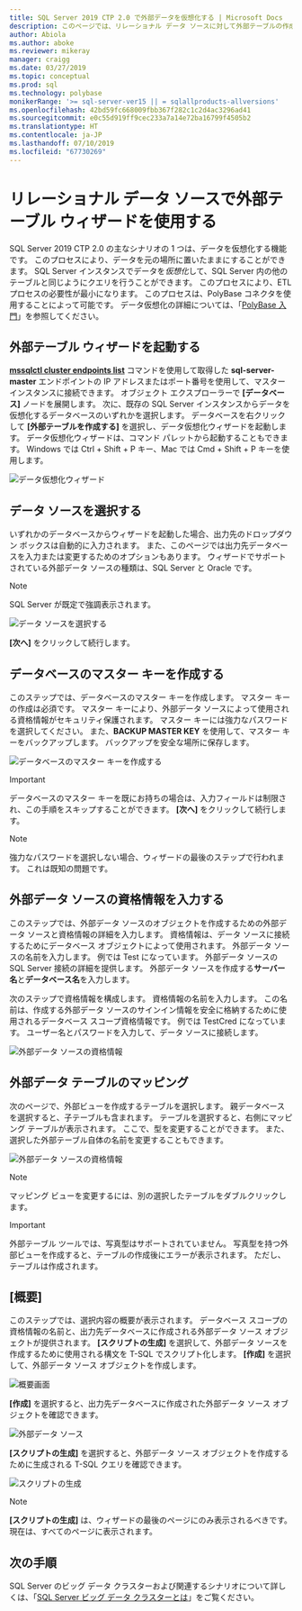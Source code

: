 ```yaml
---
title: SQL Server 2019 CTP 2.0 で外部データを仮想化する | Microsoft Docs
description: このページでは、リレーショナル データ ソースに対して外部テーブルの作成ウィザードを使用する詳細な手順を説明します
author: Abiola
ms.author: aboke
ms.reviewer: mikeray
manager: craigg
ms.date: 03/27/2019
ms.topic: conceptual
ms.prod: sql
ms.technology: polybase
monikerRange: '>= sql-server-ver15 || = sqlallproducts-allversions'
ms.openlocfilehash: 42bd59fc668009fbb367f282c1c2d4ac3296ad41
ms.sourcegitcommit: e0c55d919ff9cec233a7a14e72ba16799f4505b2
ms.translationtype: HT
ms.contentlocale: ja-JP
ms.lasthandoff: 07/10/2019
ms.locfileid: "67730269"
---
```

# <a name="use-the-external-table-wizard-with-relational-data-sources"></a>リレーショナル データ ソースで外部テーブル ウィザードを使用する

SQL Server 2019 CTP 2.0 の主なシナリオの 1 つは、データを仮想化する機能です。 このプロセスにより、データを元の場所に置いたままにすることができます。 SQL Server インスタンスでデータを*仮想化*して、SQL Server 内の他のテーブルと同じようにクエリを行うことができます。 このプロセスにより、ETL プロセスの必要性が最小になります。 このプロセスは、PolyBase コネクタを使用することによって可能です。 データ仮想化の詳細については、「[PolyBase 入門](polybase-guide.md)」を参照してください。

## <a name="start-the-external-table-wizard"></a>外部テーブル ウィザードを起動する

[**mssqlctl cluster endpoints list**](../../big-data-cluster/deployment-guidance.md#endpoints) コマンドを使用して取得した **sql-server-master** エンドポイントの IP アドレスまたはポート番号を使用して、マスター インスタンスに接続できます。 オブジェクト エクスプローラーで **[データベース]** ノードを展開します。 次に、既存の SQL Server インスタンスからデータを仮想化するデータベースのいずれかを選択します。 データベースを右クリックして **[外部テーブルを作成する]** を選択し、データ仮想化ウィザードを起動します。 データ仮想化ウィザードは、コマンド パレットから起動することもできます。 Windows では Ctrl + Shift + P キー、Mac では Cmd + Shift + P キーを使用します。

![データ仮想化ウィザード](media/data-virtualization/virtualize-data-wizard.png)
## <a name="select-a-data-source"></a>データ ソースを選択する

いずれかのデータベースからウィザードを起動した場合、出力先のドロップダウン ボックスは自動的に入力されます。 また、このページでは出力先データベースを入力または変更するためのオプションもあります。 ウィザードでサポートされている外部データ ソースの種類は、SQL Server と Oracle です。

> [!NOTE]
>SQL Server が既定で強調表示されます。


![データ ソースを選択する](media/data-virtualization/select-data-source.png)

**[次へ]** をクリックして続行します。

## <a name="create-a-database-master-key"></a>データベースのマスター キーを作成する

このステップでは、データベースのマスター キーを作成します。 マスター キーの作成は必須です。 マスター キーにより、外部データ ソースによって使用される資格情報がセキュリティ保護されます。 マスター キーには強力なパスワードを選択してください。 また、**BACKUP MASTER KEY** を使用して、マスター キーをバックアップします。 バックアップを安全な場所に保存します。

![データベースのマスター キーを作成する](media/data-virtualization/virtualize-data-master-key.png)

> [!IMPORTANT]
> データベースのマスター キーを既にお持ちの場合は、入力フィールドは制限され、この手順をスキップすることができます。 **[次へ]** をクリックして続行します。

> [!NOTE]
> 強力なパスワードを選択しない場合、ウィザードの最後のステップで行われます。 これは既知の問題です。

## <a name="enter-external-data-source-credentials"></a>外部データ ソースの資格情報を入力する

このステップでは、外部データ ソースのオブジェクトを作成するための外部データ ソースと資格情報の詳細を入力します。 資格情報は、データ ソースに接続するためにデータベース オブジェクトによって使用されます。 外部データ ソースの名前を入力します。 例では Test になっています。 外部データ ソースの SQL Server 接続の詳細を提供します。 外部データ ソースを作成する**サーバー名**と**データベース名**を入力します。

次のステップで資格情報を構成します。 資格情報の名前を入力します。 この名前は、作成する外部データ ソースのサインイン情報を安全に格納するために使用されるデータベース スコープ資格情報です。 例では TestCred になっています。 ユーザー名とパスワードを入力して、データ ソースに接続します。

![外部データ ソースの資格情報](media/data-virtualization/data-source-credentials.png)

## <a name="external-data-table-mapping"></a>外部データ テーブルのマッピング

次のページで、外部ビューを作成するテーブルを選択します。 親データベースを選択すると、子テーブルも含まれます。 テーブルを選択すると、右側にマッピング テーブルが表示されます。 ここで、型を変更することができます。 また、選択した外部テーブル自体の名前を変更することもできます。

![外部データ ソースの資格情報](media/data-virtualization/data-table-mapping.png)

> [!NOTE]
>マッピング ビューを変更するには、別の選択したテーブルをダブルクリックします。

> [!IMPORTANT]
>外部テーブル ツールでは、写真型はサポートされていません。 写真型を持つ外部ビューを作成すると、テーブルの作成後にエラーが表示されます。 ただし、テーブルは作成されます。

## <a name="summary"></a>[概要]

このステップでは、選択内容の概要が表示されます。 データベース スコープの資格情報の名前と、出力先データベースに作成される外部データ ソース オブジェクトが提供されます。 **[スクリプトの生成]** を選択して、外部データ ソースを作成するために使用される構文を T-SQL でスクリプト化します。 **[作成]** を選択して、外部データ ソース オブジェクトを作成します。

![概要画面](media/data-virtualization/virtualize-data-summary.png)

**[作成]** を選択すると、出力先データベースに作成された外部データ ソース オブジェクトを確認できます。

![外部データ ソース](media/data-virtualization/external-data-sources.png)

**[スクリプトの生成]** を選択すると、外部データ ソース オブジェクトを作成するために生成される T-SQL クエリを確認できます。

![スクリプトの生成](media/data-virtualization/generated-script.png)

> [!NOTE]
> **[スクリプトの生成]** は、ウィザードの最後のページにのみ表示されるべきです。 現在は、すべてのページに表示されます。

## <a name="next-steps"></a>次の手順

SQL Server のビッグ データ クラスターおよび関連するシナリオについて詳しくは、「[SQL Server ビッグ データ クラスターとは](../../big-data-cluster/big-data-cluster-overview.md)」をご覧ください。
